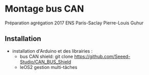 # Montage bus CAN
Préparation agrégation 2017
ENS Paris-Saclay
Pierre-Louis Guhur


## Installation
- installation d'Arduino et des librairies :
  -  bus CAN shield:
git clone  https://github.com/Seeed-Studio/CAN_BUS_Shield
  - leOS2 gestion multi-tâches

